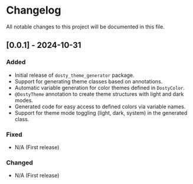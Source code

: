 # Changelog

All notable changes to this project will be documented in this file.

## [0.0.1] - 2024-10-31
### Added
- Initial release of `dosty_theme_generator` package.
- Support for generating theme classes based on annotations.
- Automatic variable generation for color themes defined in `DostyColor`.
- `@DostyTheme` annotation to create theme structures with light and dark modes.
- Generated code for easy access to defined colors via variable names.
- Support for theme mode toggling (light, dark, system) in the generated class.

### Fixed
- N/A (First release)

### Changed
- N/A (First release)

